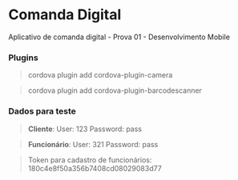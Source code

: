# Comanda Digital
Aplicativo de comanda digital - Prova 01 - Desenvolvimento Mobile

### Plugins
> cordova plugin add cordova-plugin-camera

> cordova plugin add cordova-plugin-barcodescanner

### Dados para teste
> **Cliente**: User: 123 Password: pass

> **Funcionário**: User: 321 Password: pass

> Token para cadastro de funcionários: 180c4e8f50a356b7408cd08029083d77
